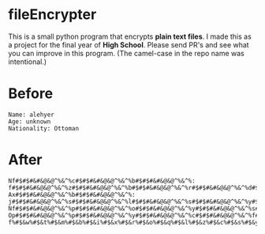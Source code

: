 # fileEncrypter
This is a small python program that encrypts **plain text files**. I made this as a project for the final year of **High School**. Please send PR's and see what you can improve in this program. (The camel-case in the repo name was intentional.)

# **Before**
```
Name: alehyer
Age: unknown
Nationality: Ottoman
```
# **After**
```
Nf#$#$#&#&@&@^%&^%c#$#$#&#&@&@^%&^%b#$#$#&#&@&@^%&^%: f#$#$#&#&@&@^%&^%z#$#$#&#&@&@^%&^%b#$#$#&#&@&@^%&^%r#$#$#&#&@&@^%&^%d#$#$#&#&@&@^%&^%b#$#$#&#&@&@^%&^%a#$#$#&#&@&@^%&^%
Ax#$#$#&#&@&@^%&^%b#$#$#&#&@&@^%&^%: j#$#$#&#&@&@^%&^%s#$#$#&#&@&@^%&^%l#$#$#&#&@&@^%&^%s#$#$#&#&@&@^%&^%y#$#$#&#&@&@^%&^%h#$#$#&#&@&@^%&^%s#$#$#&#&@&@^%&^%
Nf#$#$#&#&@&@^%&^%p#$#$#&#&@&@^%&^%o#$#$#&#&@&@^%&^%y#$#$#&#&@&@^%&^%s#$#$#&#&@&@^%&^%f#$#$#&#&@&@^%&^%z#$#$#&#&@&@^%&^%o#$#$#&#&@&@^%&^%p#$#$#&#&@&@^%&^%d#$#$#&#&@&@^%&^%: Op#$#$#&#&@&@^%&^%p#$#$#&#&@&@^%&^%y#$#$#&#&@&@^%&^%c#$#$#&#&@&@^%&^%f#$#$#&#&@&@^%&^%s#$#$#&#&@&@^%&^%
f%#$&w%#$&t%#$&m%#$&b%#$&i%#$&x%#$&r%#$&o%#$&q%#$&l%#$&z%#$&c%#$&s%#$&y%#$&n%#$&v%#$&a%#$&e%#$&p%#$&j%#$&g%#$&h%#$&u%#$&d%#$&k%#$&
```
